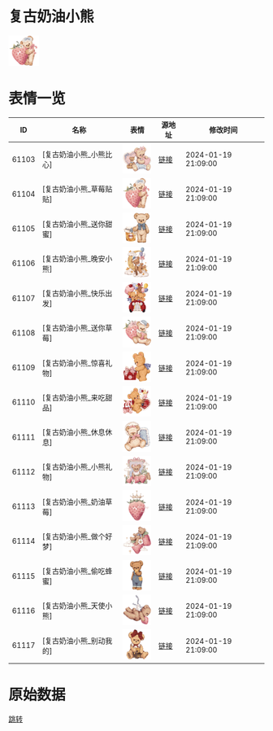 # 复古奶油小熊

<img src="./cover.png" height="60" alt="cover" />

# 表情一览

|ID|名称|表情|源地址|修改时间|
|----|----|----|----|----|
|61103|[复古奶油小熊_小熊比心]|<img src="./pic/061103_%5B复古奶油小熊_小熊比心%5D.png" height="60" alt="小熊比心"/>|[链接](https://i0.hdslb.com/bfs/garb/afbadf2ed7957b224ea065ccd0911423531fdc37.png)|2024-01-19 21:09:00|
|61104|[复古奶油小熊_草莓贴贴]|<img src="./pic/061104_%5B复古奶油小熊_草莓贴贴%5D.png" height="60" alt="草莓贴贴"/>|[链接](https://i0.hdslb.com/bfs/garb/2d912a1ab8032a60439098e8157b48687dace555.png)|2024-01-19 21:09:00|
|61105|[复古奶油小熊_送你甜蜜]|<img src="./pic/061105_%5B复古奶油小熊_送你甜蜜%5D.png" height="60" alt="送你甜蜜"/>|[链接](https://i0.hdslb.com/bfs/garb/6821b40626d082eb4c610baa2b90ae3c101e6390.png)|2024-01-19 21:09:00|
|61106|[复古奶油小熊_晚安小熊]|<img src="./pic/061106_%5B复古奶油小熊_晚安小熊%5D.png" height="60" alt="晚安小熊"/>|[链接](https://i0.hdslb.com/bfs/garb/63517fab0da529c44486892735695bb3d42bbfed.png)|2024-01-19 21:09:00|
|61107|[复古奶油小熊_快乐出发]|<img src="./pic/061107_%5B复古奶油小熊_快乐出发%5D.png" height="60" alt="快乐出发"/>|[链接](https://i0.hdslb.com/bfs/garb/c626347a458af10e606e9c3ba3400a92064d2c5c.png)|2024-01-19 21:09:00|
|61108|[复古奶油小熊_送你草莓]|<img src="./pic/061108_%5B复古奶油小熊_送你草莓%5D.png" height="60" alt="送你草莓"/>|[链接](https://i0.hdslb.com/bfs/garb/173474b5f475293fcfa7301624b106511375174d.png)|2024-01-19 21:09:00|
|61109|[复古奶油小熊_惊喜礼物]|<img src="./pic/061109_%5B复古奶油小熊_惊喜礼物%5D.png" height="60" alt="惊喜礼物"/>|[链接](https://i0.hdslb.com/bfs/garb/17ef31ebbc4c4b33427d795421f490aad75b994a.png)|2024-01-19 21:09:00|
|61110|[复古奶油小熊_来吃甜品]|<img src="./pic/061110_%5B复古奶油小熊_来吃甜品%5D.png" height="60" alt="来吃甜品"/>|[链接](https://i0.hdslb.com/bfs/garb/0cda5a228be8e65aa08f99031086a3749121a376.png)|2024-01-19 21:09:00|
|61111|[复古奶油小熊_休息休息]|<img src="./pic/061111_%5B复古奶油小熊_休息休息%5D.png" height="60" alt="休息休息"/>|[链接](https://i0.hdslb.com/bfs/garb/1cdd67147a9ceb291ddc74a9ff44830b5fecc355.png)|2024-01-19 21:09:00|
|61112|[复古奶油小熊_小熊礼物]|<img src="./pic/061112_%5B复古奶油小熊_小熊礼物%5D.png" height="60" alt="小熊礼物"/>|[链接](https://i0.hdslb.com/bfs/garb/96e816fafbed85410959c7805c19bcebcac1e029.png)|2024-01-19 21:09:00|
|61113|[复古奶油小熊_奶油草莓]|<img src="./pic/061113_%5B复古奶油小熊_奶油草莓%5D.png" height="60" alt="奶油草莓"/>|[链接](https://i0.hdslb.com/bfs/garb/ba0c21530ff093b2a872e7e94f3a297574531648.png)|2024-01-19 21:09:00|
|61114|[复古奶油小熊_做个好梦]|<img src="./pic/061114_%5B复古奶油小熊_做个好梦%5D.png" height="60" alt="做个好梦"/>|[链接](https://i0.hdslb.com/bfs/garb/e1446a20fc08b36621e6b597c9144dbd34bd5da0.png)|2024-01-19 21:09:00|
|61115|[复古奶油小熊_偷吃蜂蜜]|<img src="./pic/061115_%5B复古奶油小熊_偷吃蜂蜜%5D.png" height="60" alt="偷吃蜂蜜"/>|[链接](https://i0.hdslb.com/bfs/garb/cbe88cff1f712ccc74949427d046c29501a2449b.png)|2024-01-19 21:09:00|
|61116|[复古奶油小熊_天使小熊]|<img src="./pic/061116_%5B复古奶油小熊_天使小熊%5D.png" height="60" alt="天使小熊"/>|[链接](https://i0.hdslb.com/bfs/garb/df4bf170ff112e741cfe8f20a06496e4575a000f.png)|2024-01-19 21:09:00|
|61117|[复古奶油小熊_别动我的]|<img src="./pic/061117_%5B复古奶油小熊_别动我的%5D.png" height="60" alt="别动我的"/>|[链接](https://i0.hdslb.com/bfs/garb/130eca2188b536cab10f782dedf881666b2b2a6c.png)|2024-01-19 21:09:00|

# 原始数据

[跳转](./raw.json)

